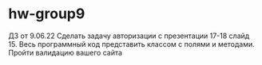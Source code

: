 # hw-group9
ДЗ от 9.06.22
Сделать задачу авторизации с презентации 17-18 слайд 15. Весь программный код представить классом с полями и методами. Пройти валидацию вашего сайта